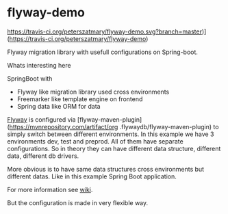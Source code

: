 # flyway-demo

https://travis-ci.org/peterszatmary/flyway-demo.svg?branch=master)](https://travis-ci.org/peterszatmary/flyway-demo)

Flyway migration library with usefull configurations on Spring-boot.

Whats interesting here

SpringBoot with
- Flyway like migration library used cross environments
- Freemarker like template engine on frontend
- Spring data like ORM for data

[Flyway](https://flywaydb.org/) is configured via [flyway-maven-plugin](https://mvnrepository.com/artifact/org
.flywaydb/flyway-maven-plugin) to simply switch between different environments.
In this example we have 3 environments dev, test and preprod. All of them have separate
configurations. So in theory they can have different data structure, different data, different db
 drivers.

More obvious is to have same data structures cross environments but different datas. Like in this
 example Spring Boot application.

For more information see [wiki](https://github.com/peterszatmary/flyway-demo/wiki).

But the configuration is made in very flexible way.

